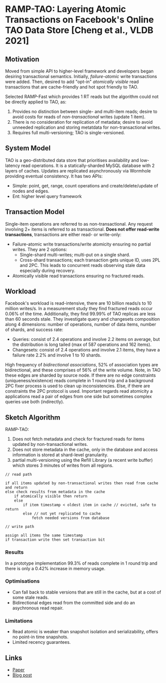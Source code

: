 # RAMP-TAO: Layering Atomic Transactions on Facebook's Online TAO Data Store [Cheng et al., VLDB 2021] #

## Motivation ##

Moved from simple API to higher-level framework and developers began desiring transactional semantics.
Initially, *failure-atomic* write transactions were added.
Then, desired to add "opt-in" *atomically visible* read transactions that are cache-friendly and hot spot friendly to TAO.

Selected RAMP-Fast which provides 1 RT reads but the algorithm could not be directly applied to TAO, as:
1. Provides no distinction between single- and multi-item reads; desire to avoid costs for reads of *non-transactional* writes (update 1 item).
2. There is no consideration for replication of metadata; desire to avoid unneeded replication and storing metatdata for non-transactional writes.
3. Requires full multi-versioning; TAO is single-versioned.

## System Model ##

TAO is a geo-distributed data store that prioritises availability and low-latency read operations.
It is a statically-sharded MySQL database with 2 layers of caches.
Updates are replicated asynchronously via Wormhole providing eventual consistency.
It has two APIs:
+ Simple: point, get, range, count operations and create/delete/update of nodes and edges.
+ Ent: higher level query framework

## Transaction Model ##
Single-item operations are referred to as non-transactional.
Any request involving 2+ items is referred to as transactional.
**Does not offer read-write transactions**, transactions are either read- or write-only:
+ Failure-atomic write transactions/write atomicity ensuring no partial writes. They are 2 options:
  + Single-shard multi-writes; multi-put on a single shard.
  + Cross-shard transactions; each transaction gets unique ID, uses 2PL and 2PC. This leads to concurrent reads observing stale data especially during recovery.
+ Atomically visible read transactions ensuring no fractured reads.

## Workload ##

Facebook's workload is read-intensive, there are 10 billion reads/s to 10 million writes/s.
In a measurement study they find fractured reads occur 0.06% of the time.
Additionally, they find 99.99% of TAO replicas are less than 60 seconds stale.
They investigate query and changesets composition along 4 dimensions: number of operations, number of data items, number of shards, and success rate:
+ Queries: consist of 2.4 operations and involve 2.2 items on average, but the distribution is long tailed (max of 587 operations and 162 items).
+ Changesets: consist of 2.4 operations and involve 2.1 items, they have a failure rate 2.2% and involve 1 to 10 shards.

High frequency of *bidirectional associations*, 52% of association types are bidirectional, and these comprises of 56% of the write volume.
Note, in TAO these edges are sharded by source node.
If there are no edge constraints (uniqueness/existence) reads complete in 1 round trip and a background 2PC fixer process is used to clean up inconsistencies.
Else, if there are constraints the 2PC protocol is used.
Important regards read atomicity a applications read a pair of edges from one side but sometimes complex queries use both (indirectly).

## Sketch Algorithm ##

RAMP-TAO:
1. Does not fetch metadata and check for fractured reads for items updated by non-transactional writes.
2. Does not store metadata in the cache, only in the database and access information is stored at shard-level granularity.
3. partial multi-versioning using the Refill Library (a recent write buffer) which stores 3 minutes of writes from all regions.

```
// read path

if all items updated by non-transactional writes then read from cache and return
else check results from metadata in the cache
    if atomically visible then return
    else
        if item timestamp < oldest item in cache // evicted, safe to return
        else // not yet replicated to cache
            fetch needed versions from database

// write path

assign all items the same timestamp
if transaction write then set transaction bit
```

### Results ###

In a prototype implementation 99.3% of reads complete in 1 round trip and there is only a 0.42% increase in memory usage.

### Optimisations ###
+ Can fall back to stable versions that are still in the cache, but at a cost of some stale reads.
+ Bidirectional edges read from the committed side and do an asychronous read repair.

### Limitations ###
+ Read atomic is weaker than snapshot isolation and serializability, offers no point-in time snapshots.
+ Limited recency guarantees.

## Links
+ [Paper](https://www.vldb.org/pvldb/vol14/p3014-cheng.pdf)
+ [Blog post](https://engineering.fb.com/2021/08/18/core-data/ramp-tao/)

